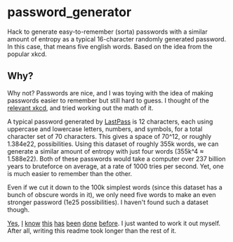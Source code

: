 # password_generator
Hack to generate easy-to-remember (sorta) passwords with a similar amount of entropy as a typical 16-character randomly generated password. In this case, that means five english words. Based on the idea from the popular xkcd.

## Why?

Why not? Passwords are nice, and I was toying with the idea of making passwords easier to remember but still hard to guess. I thought of the [relevant xkcd](https://xkcd.com/936/), and tried working out the math of it.  

A typical password generated by [LastPass](https://lastpass.com/generatepassword.php) is 12 characters, each using uppercase and lowercase letters, numbers, and symbols, for a total character set of 70 characters. This gives a space of 70^12, or roughly 1.384e22, possibilities. Using this dataset of roughly 355k words, we can generate a similar amount of entropy with just four words (355k^4 ≈ 1.588e22). Both of these passwords would take a computer over 237 billion years to bruteforce on average, at a rate of 1000 tries per second. Yet, one is much easier to remember than the other.

Even if we cut it down to the 100k simplest words (since this dataset has a bunch of obscure words in it), we only need five words to make an even stronger password (1e25 possibilities). I haven't found such a dataset though.  

[Yes,](http://preshing.com/20110811/xkcd-password-generator/) [I](https://xkpasswd.net/s/) [know](http://correcthorsebatterystaple.net/) [this](https://github.com/redacted/XKCD-password-generator) [has](https://github.com/thialfihar/xkcd-password-generator) [been](https://scratch.mit.edu/projects/51568584/) [done](http://password.optionfactory.net/) [before](https://www.google.com/search?q=xkcd+password+generator). I just wanted to work it out myself. After all, writing this readme took longer than the rest of it.
